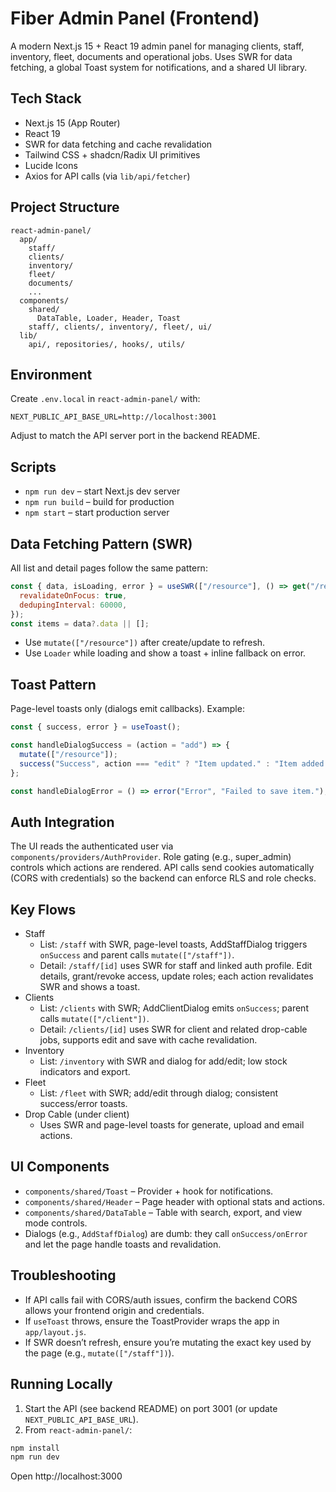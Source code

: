 # Fiber Admin Panel (Frontend)

A modern Next.js 15 + React 19 admin panel for managing clients, staff, inventory, fleet, documents and operational jobs. Uses SWR for data fetching, a global Toast system for notifications, and a shared UI library.

## Tech Stack
- Next.js 15 (App Router)
- React 19
- SWR for data fetching and cache revalidation
- Tailwind CSS + shadcn/Radix UI primitives
- Lucide Icons
- Axios for API calls (via `lib/api/fetcher`)

## Project Structure
```
react-admin-panel/
  app/
    staff/
    clients/
    inventory/
    fleet/
    documents/
    ...
  components/
    shared/
      DataTable, Loader, Header, Toast
    staff/, clients/, inventory/, fleet/, ui/
  lib/
    api/, repositories/, hooks/, utils/
```

## Environment
Create `.env.local` in `react-admin-panel/` with:
```
NEXT_PUBLIC_API_BASE_URL=http://localhost:3001
```
Adjust to match the API server port in the backend README.

## Scripts
- `npm run dev` – start Next.js dev server
- `npm run build` – build for production
- `npm start` – start production server

## Data Fetching Pattern (SWR)
All list and detail pages follow the same pattern:
```jsx
const { data, isLoading, error } = useSWR(["/resource"], () => get("/resource"), {
  revalidateOnFocus: true,
  dedupingInterval: 60000,
});
const items = data?.data || [];
```
- Use `mutate(["/resource"])` after create/update to refresh.
- Use `Loader` while loading and show a toast + inline fallback on error.

## Toast Pattern
Page-level toasts only (dialogs emit callbacks). Example:
```jsx
const { success, error } = useToast();

const handleDialogSuccess = (action = "add") => {
  mutate(["/resource"]);
  success("Success", action === "edit" ? "Item updated." : "Item added.");
};

const handleDialogError = () => error("Error", "Failed to save item.");
```

## Auth Integration
The UI reads the authenticated user via `components/providers/AuthProvider`. Role gating (e.g., super_admin) controls which actions are rendered. API calls send cookies automatically (CORS with credentials) so the backend can enforce RLS and role checks.

## Key Flows
- Staff
  - List: `/staff` with SWR, page-level toasts, AddStaffDialog triggers `onSuccess` and parent calls `mutate(["/staff"])`.
  - Detail: `/staff/[id]` uses SWR for staff and linked auth profile. Edit details, grant/revoke access, update roles; each action revalidates SWR and shows a toast.
- Clients
  - List: `/clients` with SWR; AddClientDialog emits `onSuccess`; parent calls `mutate(["/client"])`.
  - Detail: `/clients/[id]` uses SWR for client and related drop-cable jobs, supports edit and save with cache revalidation.
- Inventory
  - List: `/inventory` with SWR and dialog for add/edit; low stock indicators and export.
- Fleet
  - List: `/fleet` with SWR; add/edit through dialog; consistent success/error toasts.
- Drop Cable (under client)
  - Uses SWR and page-level toasts for generate, upload and email actions.

## UI Components
- `components/shared/Toast` – Provider + hook for notifications.
- `components/shared/Header` – Page header with optional stats and actions.
- `components/shared/DataTable` – Table with search, export, and view mode controls.
- Dialogs (e.g., `AddStaffDialog`) are dumb: they call `onSuccess/onError` and let the page handle toasts and revalidation.

## Troubleshooting
- If API calls fail with CORS/auth issues, confirm the backend CORS allows your frontend origin and credentials.
- If `useToast` throws, ensure the ToastProvider wraps the app in `app/layout.js`.
- If SWR doesn’t refresh, ensure you’re mutating the exact key used by the page (e.g., `mutate(["/staff"])`).

## Running Locally
1. Start the API (see backend README) on port 3001 (or update `NEXT_PUBLIC_API_BASE_URL`).
2. From `react-admin-panel/`:
```bash
npm install
npm run dev
```
Open http://localhost:3000

